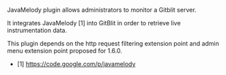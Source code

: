 JavaMelody plugin allows administrators to monitor a Gitblit server.

It integrates JavaMelody [1] into GitBlit in order to retrieve live instrumentation data.

This plugin depends on the http request filtering extension point and admin menu extension point proposed for 1.6.0.

* [1] https://code.google.com/p/javamelody
